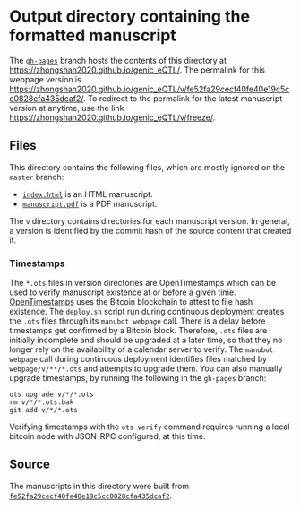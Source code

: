 # Output directory containing the formatted manuscript

The [`gh-pages`](https://github.com/zhongshan2020/genic_eQTL/tree/gh-pages) branch hosts the contents of this directory at <https://zhongshan2020.github.io/genic_eQTL/>.
The permalink for this webpage version is <https://zhongshan2020.github.io/genic_eQTL/v/fe52fa29cecf40fe40e19c5cc0828cfa435dcaf2/>.
To redirect to the permalink for the latest manuscript version at anytime, use the link <https://zhongshan2020.github.io/genic_eQTL/v/freeze/>.

## Files

This directory contains the following files, which are mostly ignored on the `master` branch:

+ [`index.html`](index.html) is an HTML manuscript.
+ [`manuscript.pdf`](manuscript.pdf) is a PDF manuscript.

The `v` directory contains directories for each manuscript version.
In general, a version is identified by the commit hash of the source content that created it.

### Timestamps

The `*.ots` files in version directories are OpenTimestamps which can be used to verify manuscript existence at or before a given time.
[OpenTimestamps](https://opentimestamps.org/) uses the Bitcoin blockchain to attest to file hash existence.
The `deploy.sh` script run during continuous deployment creates the `.ots` files through its `manubot webpage` call.
There is a delay before timestamps get confirmed by a Bitcoin block.
Therefore, `.ots` files are initially incomplete and should be upgraded at a later time, so that they no longer rely on the availability of a calendar server to verify.
The `manubot webpage` call during continuous deployment identifies files matched by `webpage/v/**/*.ots` and attempts to upgrade them.
You can also manually upgrade timestamps, by running the following in the `gh-pages` branch:

```shell
ots upgrade v/*/*.ots
rm v/*/*.ots.bak
git add v/*/*.ots
```

Verifying timestamps with the `ots verify` command requires running a local bitcoin node with JSON-RPC configured, at this time.

## Source

The manuscripts in this directory were built from
[`fe52fa29cecf40fe40e19c5cc0828cfa435dcaf2`](https://github.com/zhongshan2020/genic_eQTL/commit/fe52fa29cecf40fe40e19c5cc0828cfa435dcaf2).
